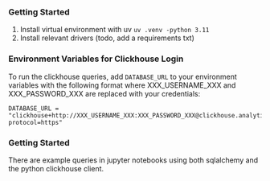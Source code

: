 ### Getting Started

1. Install virtual environment with uv `uv .venv -python 3.11`
2. Install relevant drivers (todo, add a requirements txt)


### Environment Variables for Clickhouse Login
To run the clickhouse queries, add `DATABASE_URL` to your environment variables with the following format where XXX_USERNAME_XXX and XXX_PASSWORD_XXX are replaced with your credentials:
```
DATABASE_URL = "clickhouse+http://XXX_USERNAME_XXX:XXX_PASSWORD_XXX@clickhouse.analytics.production.platform.ethpandaops.io:443/default?protocol=https"
```

### Getting Started
There are example queries in jupyter notebooks using both sqlalchemy and the python clickhouse client.